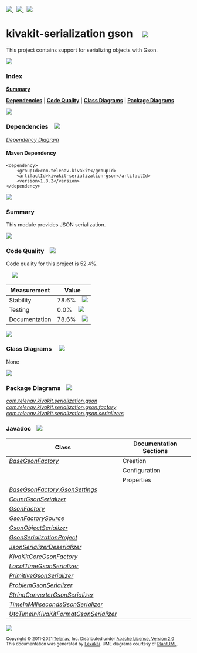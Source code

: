 [//]: # (start-user-text)

<a href="https://www.kivakit.org">
<img src="https://telenav.github.io/telenav-assets/images/icons/web-32.png" srcset="https://telenav.github.io/telenav-assets/images/icons/web-32-2x.png 2x"/>
</a>
&nbsp;
<a href="https://twitter.com/openkivakit">
<img src="https://telenav.github.io/telenav-assets/images/logos/twitter/twitter-32.png" srcset="https://telenav.github.io/telenav-assets/images/logos/twitter/twitter-32-2x.png 2x"/>
</a>
&nbsp;
<a href="https://kivakit.zulipchat.com">
<img src="https://telenav.github.io/telenav-assets/images/logos/zulip/zulip-32.png" srcset="https://telenav.github.io/telenav-assets/images/logos/zulip/zulip-32-2x.png 2x"/>
</a>

[//]: # (end-user-text)

# kivakit-serialization gson &nbsp;&nbsp; <img src="https://telenav.github.io/telenav-assets/images/icons/communicate-64.png" srcset="https://telenav.github.io/telenav-assets/images/icons/communicate-64-2x.png 2x"/>

This project contains support for serializing objects with Gson.

<img src="https://telenav.github.io/telenav-assets/images/separators/horizontal-line-512.png" srcset="https://telenav.github.io/telenav-assets/images/separators/horizontal-line-512-2x.png 2x"/>

### Index

[**Summary**](#summary)  

[**Dependencies**](#dependencies) | [**Code Quality**](#code-quality) | [**Class Diagrams**](#class-diagrams) | [**Package Diagrams**](#package-diagrams)

<img src="https://telenav.github.io/telenav-assets/images/separators/horizontal-line-512.png" srcset="https://telenav.github.io/telenav-assets/images/separators/horizontal-line-512-2x.png 2x"/>

### Dependencies <a name="dependencies"></a> &nbsp;&nbsp; <img src="https://telenav.github.io/telenav-assets/images/icons/dependencies-32.png" srcset="https://telenav.github.io/telenav-assets/images/icons/dependencies-32-2x.png 2x"/>

[*Dependency Diagram*](https://www.kivakit.org/1.8.2/lexakai/kivakit/kivakit-serialization/gson/documentation/diagrams/dependencies.svg)

#### Maven Dependency

    <dependency>
        <groupId>com.telenav.kivakit</groupId>
        <artifactId>kivakit-serialization-gson</artifactId>
        <version>1.8.2</version>
    </dependency>

<img src="https://telenav.github.io/telenav-assets/images/separators/horizontal-line-128.png" srcset="https://telenav.github.io/telenav-assets/images/separators/horizontal-line-128-2x.png 2x"/>

[//]: # (start-user-text)

### Summary <a name = "summary"></a>

This module provides JSON serialization.

[//]: # (end-user-text)

<img src="https://telenav.github.io/telenav-assets/images/separators/horizontal-line-128.png" srcset="https://telenav.github.io/telenav-assets/images/separators/horizontal-line-128-2x.png 2x"/>

### Code Quality <a name="code-quality"></a> &nbsp;&nbsp; <img src="https://telenav.github.io/telenav-assets/images/icons/ruler-32.png" srcset="https://telenav.github.io/telenav-assets/images/icons/ruler-32-2x.png 2x"/>

Code quality for this project is 52.4%.  
  
&nbsp; &nbsp; <img src="https://telenav.github.io/telenav-assets/images/meters/meter-50-96.png" srcset="https://telenav.github.io/telenav-assets/images/meters/meter-50-96-2x.png 2x"/>

| Measurement   | Value                    |
|---------------|--------------------------|
| Stability     | 78.6%&nbsp; &nbsp; <img src="https://telenav.github.io/telenav-assets/images/meters/meter-80-96.png" srcset="https://telenav.github.io/telenav-assets/images/meters/meter-80-96-2x.png 2x"/>     |
| Testing       | 0.0%&nbsp; &nbsp; <img src="https://telenav.github.io/telenav-assets/images/meters/meter-0-96.png" srcset="https://telenav.github.io/telenav-assets/images/meters/meter-0-96-2x.png 2x"/>       |
| Documentation | 78.6%&nbsp; &nbsp; <img src="https://telenav.github.io/telenav-assets/images/meters/meter-80-96.png" srcset="https://telenav.github.io/telenav-assets/images/meters/meter-80-96-2x.png 2x"/> |

<img src="https://telenav.github.io/telenav-assets/images/separators/horizontal-line-128.png" srcset="https://telenav.github.io/telenav-assets/images/separators/horizontal-line-128-2x.png 2x"/>

### Class Diagrams <a name="class-diagrams"></a> &nbsp; &nbsp; <img src="https://telenav.github.io/telenav-assets/images/icons/diagram-40.png" srcset="https://telenav.github.io/telenav-assets/images/icons/diagram-40-2x.png 2x"/>

None

<img src="https://telenav.github.io/telenav-assets/images/separators/horizontal-line-128.png" srcset="https://telenav.github.io/telenav-assets/images/separators/horizontal-line-128-2x.png 2x"/>

### Package Diagrams <a name="package-diagrams"></a> &nbsp;&nbsp; <img src="https://telenav.github.io/telenav-assets/images/icons/box-24.png" srcset="https://telenav.github.io/telenav-assets/images/icons/box-24-2x.png 2x"/>

[*com.telenav.kivakit.serialization.gson*](https://www.kivakit.org/1.8.2/lexakai/kivakit/kivakit-serialization/gson/documentation/diagrams/com.telenav.kivakit.serialization.gson.svg)  
[*com.telenav.kivakit.serialization.gson.factory*](https://www.kivakit.org/1.8.2/lexakai/kivakit/kivakit-serialization/gson/documentation/diagrams/com.telenav.kivakit.serialization.gson.factory.svg)  
[*com.telenav.kivakit.serialization.gson.serializers*](https://www.kivakit.org/1.8.2/lexakai/kivakit/kivakit-serialization/gson/documentation/diagrams/com.telenav.kivakit.serialization.gson.serializers.svg)

### Javadoc <a name="code-quality"></a> &nbsp;&nbsp; <img src="https://telenav.github.io/telenav-assets/images/icons/books-24.png" srcset="https://telenav.github.io/telenav-assets/images/icons/books-24-2x.png 2x"/>

| Class | Documentation Sections  |
|-------|-------------------------|
| [*BaseGsonFactory*](https://www.kivakit.org/1.8.2/javadoc/kivakit/kivakit.serialization.gson/com/telenav/kivakit/serialization/gson/factory/BaseGsonFactory.html) | Creation |  
| | Configuration |  
| | Properties |  
| [*BaseGsonFactory.GsonSettings*](https://www.kivakit.org/1.8.2/javadoc/kivakit/kivakit.serialization.gson/com/telenav/kivakit/serialization/gson/factory/BaseGsonFactory.GsonSettings.html) |  |  
| [*CountGsonSerializer*](https://www.kivakit.org/1.8.2/javadoc/kivakit/kivakit.serialization.gson/com/telenav/kivakit/serialization/gson/serializers/CountGsonSerializer.html) |  |  
| [*GsonFactory*](https://www.kivakit.org/1.8.2/javadoc/kivakit/kivakit.serialization.gson/com/telenav/kivakit/serialization/gson/factory/GsonFactory.html) |  |  
| [*GsonFactorySource*](https://www.kivakit.org/1.8.2/javadoc/kivakit/kivakit.serialization.gson/com/telenav/kivakit/serialization/gson/factory/GsonFactorySource.html) |  |  
| [*GsonObjectSerializer*](https://www.kivakit.org/1.8.2/javadoc/kivakit/kivakit.serialization.gson/com/telenav/kivakit/serialization/gson/GsonObjectSerializer.html) |  |  
| [*GsonSerializationProject*](https://www.kivakit.org/1.8.2/javadoc/kivakit/kivakit.serialization.gson/com/telenav/kivakit/serialization/gson/GsonSerializationProject.html) |  |  
| [*JsonSerializerDeserializer*](https://www.kivakit.org/1.8.2/javadoc/kivakit/kivakit.serialization.gson/com/telenav/kivakit/serialization/gson/factory/JsonSerializerDeserializer.html) |  |  
| [*KivaKitCoreGsonFactory*](https://www.kivakit.org/1.8.2/javadoc/kivakit/kivakit.serialization.gson/com/telenav/kivakit/serialization/gson/factory/KivaKitCoreGsonFactory.html) |  |  
| [*LocalTimeGsonSerializer*](https://www.kivakit.org/1.8.2/javadoc/kivakit/kivakit.serialization.gson/com/telenav/kivakit/serialization/gson/serializers/LocalTimeGsonSerializer.html) |  |  
| [*PrimitiveGsonSerializer*](https://www.kivakit.org/1.8.2/javadoc/kivakit/kivakit.serialization.gson/com/telenav/kivakit/serialization/gson/PrimitiveGsonSerializer.html) |  |  
| [*ProblemGsonSerializer*](https://www.kivakit.org/1.8.2/javadoc/kivakit/kivakit.serialization.gson/com/telenav/kivakit/serialization/gson/serializers/ProblemGsonSerializer.html) |  |  
| [*StringConverterGsonSerializer*](https://www.kivakit.org/1.8.2/javadoc/kivakit/kivakit.serialization.gson/com/telenav/kivakit/serialization/gson/serializers/StringConverterGsonSerializer.html) |  |  
| [*TimeInMillisecondsGsonSerializer*](https://www.kivakit.org/1.8.2/javadoc/kivakit/kivakit.serialization.gson/com/telenav/kivakit/serialization/gson/serializers/TimeInMillisecondsGsonSerializer.html) |  |  
| [*UtcTimeInKivaKitFormatGsonSerializer*](https://www.kivakit.org/1.8.2/javadoc/kivakit/kivakit.serialization.gson/com/telenav/kivakit/serialization/gson/serializers/UtcTimeInKivaKitFormatGsonSerializer.html) |  |  

[//]: # (start-user-text)



[//]: # (end-user-text)

<img src="https://telenav.github.io/telenav-assets/images/separators/horizontal-line-512.png" srcset="https://telenav.github.io/telenav-assets/images/separators/horizontal-line-512-2x.png 2x"/>

<sub>Copyright &#169; 2011-2021 [Telenav](https://telenav.com), Inc. Distributed under [Apache License, Version 2.0](LICENSE)</sub>  
<sub>This documentation was generated by [Lexakai](https://lexakai.org). UML diagrams courtesy of [PlantUML](https://plantuml.com).</sub>
